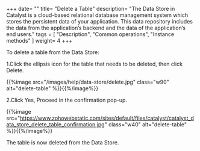 +++
date= ""
title= "Delete a Table"
description= "The Data Store in Catalyst is a cloud-based relational database management system which stores the persistent data of your application. This data repository includes the data from the application’s backend and the data of the application’s end users."
tags = [ "Description", "Common operations", "Instance methods" ]
weight= 4
+++

To delete a table from the Data Store:

1.Click the ellipsis icon for the table that needs to be deleted, then click Delete.

{{%image src="/images/help/data-store/delete.jpg" class="w90" alt="delete-table" %}}{{%/image%}}

2.Click Yes, Proceed in the confirmation pop-up.

{{%image src="https://www.zohowebstatic.com/sites/default/files/catalyst/catalyst_data_store_delete_table_confirmation.jpg" class="w40" alt="delete-table" %}}{{%/image%}}

The table is now deleted from the Data Store.